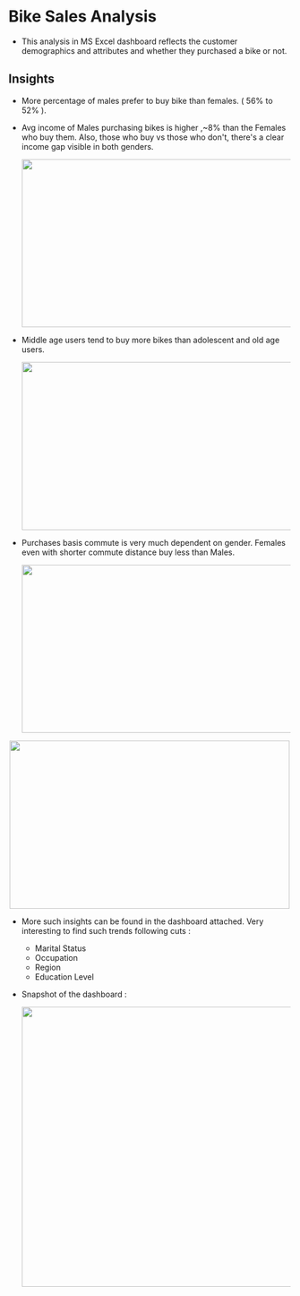 # Bike Sales Analysis 

- This analysis in MS Excel dashboard reflects the customer demographics and attributes and whether they purchased a bike or not.

## **Insights**

- More percentage of males prefer to buy bike than females. ( 56%  to 52% ).

- Avg income of Males purchasing bikes is higher ,~8% than the Females who buy them. Also, those who buy vs those who don't, there's a clear income gap visible in both genders.

  <p align="center">
  <img width="500" height="300" src="https://github.com/shivbhanu/Data_Analyst-Portfolio_Project/blob/main/Excel_Projects/Bike_Sales_Analysis/Plots/Avg_Income_Per_Purchase.png">
</p>


- Middle age users tend to buy more bikes than adolescent and old age users. 

  <p align="center">
  <img width="500" height="300" src="https://github.com/shivbhanu/Data_Analyst-Portfolio_Project/blob/main/Excel_Projects/Bike_Sales_Analysis/Plots/Customer_Age_Bucket.png">
</p>


- Purchases basis commute is very much dependent on gender. Females even with shorter commute distance buy less than Males.

  <p align="center">
  <img width="500" height="300" src="https://github.com/shivbhanu/Data_Analyst-Portfolio_Project/blob/main/Excel_Projects/Bike_Sales_Analysis/Plots/Male_Commute.png">
</p>

<p align="center">
  <img width="500" height="300" src="https://github.com/shivbhanu/Data_Analyst-Portfolio_Project/blob/main/Excel_Projects/Bike_Sales_Analysis/Plots/Female_Commute.png">
</p>


- More such insights can be found in the dashboard attached. Very interesting to find such trends following cuts :
    - Marital Status
    - Occupation
    - Region
    - Education Level
 
- Snapshot of the dashboard :

  <p align="center">
  <img width="700" height="500" src="https://github.com/shivbhanu/Data_Analyst-Portfolio_Project/blob/main/Excel_Projects/Bike_Sales_Analysis/Plots/Sales_Dashboard.png">
</p>

